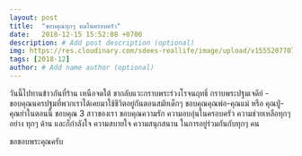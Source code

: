 ```yaml
---
layout: post
title:  "ขอบคุณทุกๆ คนในครอบครัว"
date:   2018-12-15 15:52:08 +0700
description: # Add post description (optional)
img: https://res.cloudinary.com/sdees-reallife/image/upload/v1555207707/Screenshot_from_2019-04-14_09-06-54.png # Add image post (optional)
tags: [2018-12]
author: # Add name author (optional)
---
```

วันนี้ไปทานข้าวกันที่ร้าน เหนือจดใต้ ขากลับแวะกราบพระร่วงโรจนฤทธิ์ กราบพระปฐมเจดีย์ - ขอบคุณนครปฐมที่พวกเราได้เคยมาใช้ชีวิตอยู่กันตอนสมัยเด็กๆ ขอบคุณคุณพ่อ-คุณแม่ หรือ คุณปู่-คุณย่าในตอนนี้ ขอบคุณ 3 สาวของเรา ขอบคุณความรัก ความอบอุ่นในครอบครัว ความช่วยเหลือทุกๆ อย่าง ทุกๆ ด้าน และก็กำลังใจ ความสบายใจ ความสนุกสนาน ในการอยู่ร่วมกันกับทุกๆ คน

ขอขอบพระคุณครับ
